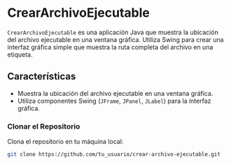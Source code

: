 # CrearArchivoEjecutable

`CrearArchivoEjecutable` es una aplicación Java que muestra la ubicación del archivo ejecutable en una ventana gráfica. Utiliza Swing para crear una interfaz gráfica simple que muestra la ruta completa del archivo en una etiqueta.

## Características

- Muestra la ubicación del archivo ejecutable en una ventana gráfica.
- Utiliza componentes Swing (`JFrame`, `JPanel`, `JLabel`) para la interfaz gráfica.

### Clonar el Repositorio

Clona el repositorio en tu máquina local:

```bash
git clone https://github.com/tu_usuario/crear-archivo-ejecutable.git

